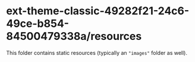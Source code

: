 # ext-theme-classic-49282f21-24c6-49ce-b854-84500479338a/resources

This folder contains static resources (typically an `"images"` folder as well).
